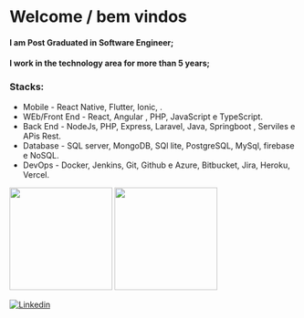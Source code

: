 # Welcome / bem vindos


#### I am Post Graduated in Software Engineer; 
#### I work in the technology area for more than 5 years;

### Stacks:

* Mobile - React Native, Flutter, Ionic, . 
* WEb/Front End - React, Angular , PHP, JavaScript e TypeScript.
* Back End - NodeJs, PHP, Express, Laravel, Java, Springboot , Serviles e  APis Rest.
* Database - SQL server, MongoDB, SQl lite, PostgreSQL, MySql, firebase  e NoSQL.
* DevOps - Docker, Jenkins, Git, Github e Azure, Bitbucket, Jira, Heroku, Vercel.

<p></p>

<div>
  <img height="180em" src="https://github-readme-stats.vercel.app/api?username=jjunieko&show_icons=true&theme=radical"/>
  <img height="180em" src="https://github-readme-stats.vercel.app/api/top-langs/?username=jjunieko&layout=compact"/>
</div>

[![Linkedin](https://img.shields.io/badge/Linkedin-0077B5)](https://www.linkedin.com/in/jo%C3%A3o-j%C3%BAnior-72a6a2172/)





